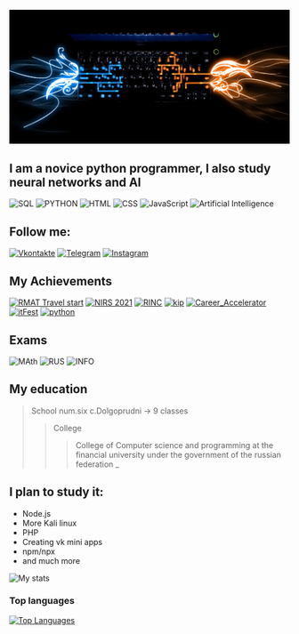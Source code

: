 [![Heder](https://github.com/SS342/SS342/blob/main/assets/1.jpg)](https://vk.com/ss_sospeed)

## I am a novice python programmer, I also study neural networks and AI

![SQL](https://img.shields.io/badge/-SQL-090909?style=for-the-badge&logo=mysql&logoColor=006488)
![PYTHON](https://img.shields.io/badge/-PYTHON_development-090909?style=for-the-badge&logo=python)
![HTML](https://img.shields.io/badge/-HTML-090909?style=for-the-badge&logo=dart&logoColor=097CBD)
![CSS](https://img.shields.io/badge/-CSS-090909?style=for-the-badge&logo=firebase&logoColor=F8C52C)
![JavaScript](https://img.shields.io/badge/-JavaScript-090909?style=for-the-badge&logo=JavaScript&logoColor=E9D54D)
![Artificial Intelligence](https://img.shields.io/badge/-Artificial_Intelligence-090909?style=for-the-badge&logo=python&logoColor=E9D54D)



## Follow me:

[![Vkontakte](https://img.shields.io/badge/-Vkontakte-090909?style=for-the-badge&logo=Vk&logoColor=4F7DB3)](https://vk.com/ss_sospeed)
[![Telegram](https://img.shields.io/badge/-Telegram-090909?style=for-the-badge&logo=telegram&logoColor=27A0D9)](https://t.me/swipe12345)
[![Instagram](https://img.shields.io/badge/-Instagram-090909?style=for-the-badge&logo=instagram&logoColor=B4068E)](https://www.instagram.com/alex.ss123/)



## My Achievements
[![RMAT Travel start](https://img.shields.io/badge/-RMAT_TRAVEL_START-090909?style=for-the-badge&logo=star&logoColor=4F7DB3)](https://github.com/SS342/SS342/blob/main/assets/2.jpg)
[![NIRS 2021](https://img.shields.io/badge/-NIRS_2021-090909?style=for-the-badge&logo=Star&logoColor=4F7DB3)](https://github.com/SS342/SS342/blob/main/assets/3.jpg)
[![RINC](https://img.shields.io/badge/-RINC-090909?style=for-the-badge&logo=Star&logoColor=4F7DB3)](https://github.com/SS342/SS342/blob/main/assets/oCY2Ouf7-lk.jpg)
[![kip](https://img.shields.io/badge/-KipFin-090909?style=for-the-badge&logo=Star&logoColor=4F7DB3)](https://github.com/SS342/SS342/blob/main/assets/КИП%20ФИН%20Победитель%20квеста.jpg)
[![Career_Accelerator](https://img.shields.io/badge/-Career_Accelerator-090909?style=for-the-badge&logo=Star&logoColor=4F7DB3)](https://github.com/SS342/SS342/blob/main/assets/Карьерный%20акселератор.jpg)
[![itFest](https://img.shields.io/badge/-IT_fest-090909?style=for-the-badge&logo=Star&logoColor=4F7DB3)](https://github.com/SS342/SS342/blob/main/assets/Краевой%20фестиваль%20IT-FEST.jpg)
[![python](https://img.shields.io/badge/-Python_course-090909?style=for-the-badge&logo=Star&logoColor=4F7DB3)](https://github.com/SS342/SS342/blob/main/assets/Сертификат%20курсы.jpg)


## Exams
![MAth](https://img.shields.io/badge/-Math_passed-090909?style=for-the-badge&logo=mysql&logoColor=006488)
![RUS](https://img.shields.io/badge/-Russian_Language_passed-090909?style=for-the-badge&logo=mysql&logoColor=006488)
![INFO](https://img.shields.io/badge/-Computer_Science_passed-090909?style=for-the-badge&logo=mysql&logoColor=006488)

## My education
>School num.six c.Dolgoprudni -> 9 classes
>>College
>>>Сollege of Computer science and programming at the financial university under the government of the russian federation
>_

## I plan to study it:
* Node.js
* More Kali linux
* PHP
* Creating vk mini apps
* npm/npx
* and much more


![My stats](https://github-readme-stats.vercel.app/api?username=SS342&show_icons=true&theme=radical)

### Top languages

[![Top Languages](https://github-readme-stats.vercel.app/api/top-langs/?username=SS342&show_icons=true&theme=radical)](https://github.com/anuraghazra/github-readme-stats)

